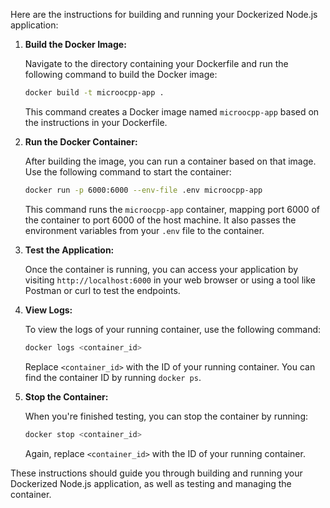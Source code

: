 Here are the instructions for building and running your Dockerized Node.js application:

1. **Build the Docker Image:**

   Navigate to the directory containing your Dockerfile and run the following command to build the Docker image:

   ```bash
   docker build -t microocpp-app .
   ```

   This command creates a Docker image named `microocpp-app` based on the instructions in your Dockerfile.

2. **Run the Docker Container:**

   After building the image, you can run a container based on that image. Use the following command to start the container:

   ```bash
   docker run -p 6000:6000 --env-file .env microocpp-app
   ```

   This command runs the `microocpp-app` container, mapping port 6000 of the container to port 6000 of the host machine. It also passes the environment variables from your `.env` file to the container.

3. **Test the Application:**

   Once the container is running, you can access your application by visiting `http://localhost:6000` in your web browser or using a tool like Postman or curl to test the endpoints.

4. **View Logs:**

   To view the logs of your running container, use the following command:

   ```bash
   docker logs <container_id>
   ```

   Replace `<container_id>` with the ID of your running container. You can find the container ID by running `docker ps`.

5. **Stop the Container:**

   When you're finished testing, you can stop the container by running:

   ```bash
   docker stop <container_id>
   ```

   Again, replace `<container_id>` with the ID of your running container.

These instructions should guide you through building and running your Dockerized Node.js application, as well as testing and managing the container.